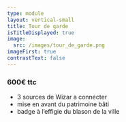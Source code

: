 ```yaml
---
type: module
layout: vertical-small
title: Tour de garde
isTitleDisplayed: true
image:
  src: /images/tour_de_garde.png
imageFirst: true
contrastText: false
---
```

### 600€ ttc
- 3 sources de Wizar a connecter
- mise en avant du patrimoine bâti
- badge à l’effigie du blason de la ville
